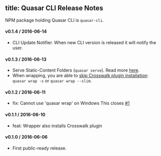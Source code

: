 title: Quasar CLI Release Notes
---
NPM package holding Quasar CLI is `quasar-cli`.

#### v0.1.4 / 2016-06-14

  * CLI Update Notifier. When new CLI version is released it will notify the user.

#### v0.1.3 / 2016-06-13

  * Serve Static-Content Folders (`quasar serve`). Read more [here](/guide/cli-commands.html#Serve-Static-Content-Folder).
  * When wrapping, you are able to [skip Crosswalk plugin installation](/guide/native-mobile-app-wrapper.html#Wrap-your-App): `quasar wrap -s` or `quasar wrap --slim`.

#### v0.1.2 / 2016-06-11

  * fix: Cannot use 'quasar wrap' on Windows
    This closes [#1](https://github.com/rstoenescu/quasar-cli/issues/1)

#### v0.1.1 / 2016-06-10

  * feat: Wrapper also installs Crosswalk plugin

#### v0.1.0 / 2016-06-06

  * First public-ready release.
